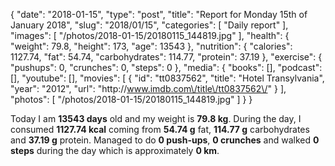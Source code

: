 {
    "date": "2018-01-15",
    "type": "post",
    "title": "Report for Monday 15th of January 2018",
    "slug": "2018\/01\/15",
    "categories": [
        "Daily report"
    ],
    "images": [
        "\/photos\/2018-01-15\/20180115_144819.jpg"
    ],
    "health": {
        "weight": 79.8,
        "height": 173,
        "age": 13543
    },
    "nutrition": {
        "calories": 1127.74,
        "fat": 54.74,
        "carbohydrates": 114.77,
        "protein": 37.19
    },
    "exercise": {
        "pushups": 0,
        "crunches": 0,
        "steps": 0
    },
    "media": {
        "books": [],
        "podcast": [],
        "youtube": [],
        "movies": [
            {
                "id": "tt0837562",
                "title": "Hotel Transylvania",
                "year": "2012",
                "url": "http:\/\/www.imdb.com\/title\/tt0837562\/"
            }
        ],
        "photos": [
            "\/photos\/2018-01-15\/20180115_144819.jpg"
        ]
    }
}

Today I am <strong>13543 days</strong> old and my weight is <strong>79.8 kg</strong>. During the day, I consumed <strong>1127.74 kcal</strong> coming from <strong>54.74 g</strong> fat, <strong>114.77 g</strong> carbohydrates and <strong>37.19 g</strong> protein. Managed to do <strong>0 push-ups</strong>, <strong>0 crunches</strong> and walked <strong>0 steps</strong> during the day which is approximately <strong>0 km</strong>.